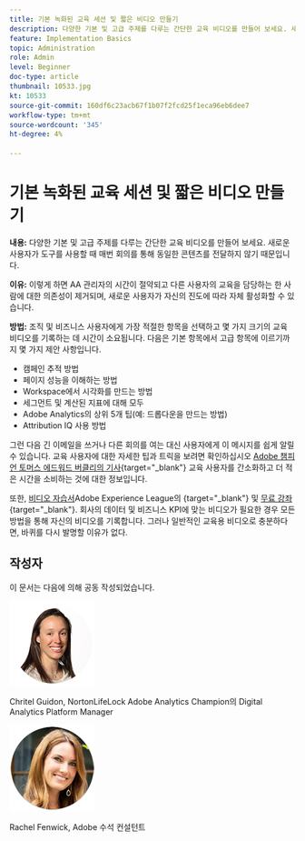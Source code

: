 ```yaml
---
title: 기본 녹화된 교육 세션 및 짧은 비디오 만들기
description: 다양한 기본 및 고급 주제를 다루는 간단한 교육 비디오를 만들어 보세요. 새로운 사용자가 도구를 사용할 때 매번 회의를 통해 동일한 콘텐츠를 전달하지 않기 때문입니다.
feature: Implementation Basics
topic: Administration
role: Admin
level: Beginner
doc-type: article
thumbnail: 10533.jpg
kt: 10533
source-git-commit: 160df6c23acb67f1b07f2fcd25f1eca96eb6dee7
workflow-type: tm+mt
source-wordcount: '345'
ht-degree: 4%

---
```



# 기본 녹화된 교육 세션 및 짧은 비디오 만들기

**내용:** 다양한 기본 및 고급 주제를 다루는 간단한 교육 비디오를 만들어 보세요. 새로운 사용자가 도구를 사용할 때 매번 회의를 통해 동일한 콘텐츠를 전달하지 않기 때문입니다.

**이유:** 이렇게 하면 AA 관리자의 시간이 절약되고 다른 사용자의 교육을 담당하는 한 사람에 대한 의존성이 제거되며, 새로운 사용자가 자신의 진도에 따라 자체 활성화할 수 있습니다.

**방법:** 조직 및 비즈니스 사용자에게 가장 적절한 항목을 선택하고 몇 가지 크기의 교육 비디오를 기록하는 데 시간이 소요됩니다. 다음은 기본 항목에서 고급 항목에 이르기까지 몇 가지 제안 사항입니다.

* 캠페인 추적 방법
* 페이지 성능을 이해하는 방법
* Workspace에서 시각화를 만드는 방법
* 세그먼트 및 계산된 지표에 대해 모두
* Adobe Analytics의 상위 5개 팁(예: 드롭다운을 만드는 방법)
* Attribution IQ 사용 방법

그런 다음 긴 이메일을 쓰거나 다른 회의를 여는 대신 사용자에게 이 메시지를 쉽게 알릴 수 있습니다. 교육 사용자에 대한 자세한 팁과 트릭을 보려면 확인하십시오 [Adobe 챔피언 토머스 에드워드 버클리의 기사](https://experienceleague.adobe.com/docs/analytics-learn/tutorials/administration/key-admin-skills/simplify-training-users.html?lang=ko){target=&quot;_blank&quot;} 교육 사용자를 간소화하고 더 적은 시간을 소비하는 것에 대한 정보입니다.

또한, [비디오 자습서](https://experienceleague.adobe.com/docs/analytics-learn/tutorials/overview.html?lang=ko-KR)Adobe Experience League의 {target=&quot;_blank&quot;} 및 [무료 강좌](https://experienceleague.adobe.com/?lang=en#dashboard/learning){target=&quot;_blank&quot;}. 회사의 데이터 및 비즈니스 KPI에 맞는 비디오가 필요한 경우 모든 방법을 통해 자신의 비디오를 기록합니다. 그러나 일반적인 교육용 비디오로 충분하다면, 바퀴를 다시 발명할 이유가 없다.

## 작성자

이 문서는 다음에 의해 공동 작성되었습니다.

![크리스텔 구이돈](assets/Christel-Headshot-150.png)

Chritel Guidon, NortonLifeLock Adobe Analytics Champion의 Digital Analytics Platform Manager

![레이철 펜윅](assets/Rachel-Fenwick-150.png)

Rachel Fenwick, Adobe 수석 컨설턴트
